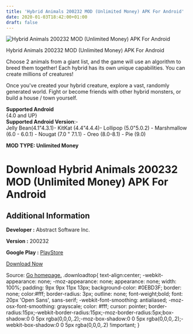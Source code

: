 ```yaml
---
title: 'Hybrid Animals 200232 MOD (Unlimited Money) APK For Android'
date: 2020-01-03T18:42:00+01:00
draft: false
---
```


![Hybrid Animals 200232 MOD (Unlimited Money) APK For Android](https://i2.wp.com/apkhome.net/wp-content/uploads/2020/01/Hybrid-Animals-200232-MOD-Unlimited-Money.png "Hybrid Animals 200232 MOD (Unlimited Money) APK For Android")

  

Hybrid Animals 200232 MOD (Unlimited Money) APK For Android

Choose 2 animals from a giant list, and the game will use an algorithm to breed them together! Each hybrid has its own unique capabilities. You can create millions of creatures!

Once you've created your hybrid creature, explore a vast, randomly generated world. Fight or become friends with other hybrid monsters, or build a house / town yourself.

**Supported Android**  
{4.0 and UP}  
**Supported Android Version**:-  
Jelly Bean(4.1"4.3.1)- KitKat (4.4"4.4.4)- Lollipop (5.0"5.0.2) - Marshmallow (6.0 - 6.0.1) - Nougat (7.0 " 7.1.1) - Oreo (8.0-8.1) - Pie (9.0)

**MOD TYPE: Unlimited Money**

Download Hybrid Animals 200232 MOD (Unlimited Money) APK For Android
====================================================================

Additional Information
----------------------

**Developer :** Abstract Software Inc.

**Version :** 200232

**Google Play :** [PlayStore](https://play.google.com/store/apps/details?id=com.abstractsoft.hybridanimals)

  

[Download Now](https://store4app.co/post/hybrid-animals-200232-mod-unlimited-money-apk-for-android_1578073267)

  
Source: [Go homepage.](https://store4app.co/post/hybrid-animals-200232-mod-unlimited-money-apk-for-android_1578073267) .downloadtop{ text-align:center; -webkit-appearance: none; -moz-appearance: none; appearance: none; width: 100%; padding: 9px 9px 11px 13px; background-color: #0EBD3F; border: none; color:#fff; border-radius: 3px; outline: none; font-weight;bold; font: 20px 'Open Sans', sans-serif; -webkit-font-smoothing: antialiased; -moz-osx-font-smoothing: grayscale; color: #fff; cursor: pointer; border-radius:15px;-webkit-border-radius:15px;-moz-border-radius:5px;box-shadow:0 0 5px rgba(0,0,0,.2);-moz-box-shadow:0 0 5px rgba(0,0,0,.2);-webkit-box-shadow:0 0 5px rgba(0,0,0,.2) !important; }